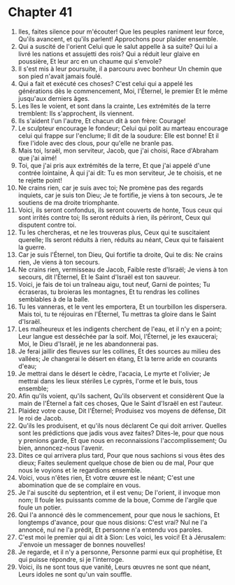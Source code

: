 # Chapter 41

1. Iles, faites silence pour m'écouter! Que les peuples raniment leur force, Qu'ils avancent, et qu'ils parlent! Approchons pour plaider ensemble.
2. Qui a suscité de l'orient Celui que le salut appelle à sa suite? Qui lui a livré les nations et assujetti des rois? Qui a réduit leur glaive en poussière, Et leur arc en un chaume qui s'envole?
3. Il s'est mis à leur poursuite, il a parcouru avec bonheur Un chemin que son pied n'avait jamais foulé.
4. Qui a fait et exécuté ces choses? C'est celui qui a appelé les générations dès le commencement, Moi, l'Éternel, le premier Et le même jusqu'aux derniers âges.
5. Les îles le voient, et sont dans la crainte, Les extrémités de la terre tremblent: Ils s'approchent, ils viennent.
6. Ils s'aident l'un l'autre, Et chacun dit à son frère: Courage!
7. Le sculpteur encourage le fondeur; Celui qui polit au marteau encourage celui qui frappe sur l'enclume; Il dit de la soudure: Elle est bonne! Et il fixe l'idole avec des clous, pour qu'elle ne branle pas.
8. Mais toi, Israël, mon serviteur, Jacob, que j'ai choisi, Race d'Abraham que j'ai aimé!
9. Toi, que j'ai pris aux extrémités de la terre, Et que j'ai appelé d'une contrée lointaine, À qui j'ai dit: Tu es mon serviteur, Je te choisis, et ne te rejette point!
10. Ne crains rien, car je suis avec toi; Ne promène pas des regards inquiets, car je suis ton Dieu; Je te fortifie, je viens à ton secours, Je te soutiens de ma droite triomphante.
11. Voici, ils seront confondus, ils seront couverts de honte, Tous ceux qui sont irrités contre toi; Ils seront réduits à rien, ils périront, Ceux qui disputent contre toi.
12. Tu les chercheras, et ne les trouveras plus, Ceux qui te suscitaient querelle; Ils seront réduits à rien, réduits au néant, Ceux qui te faisaient la guerre.
13. Car je suis l'Éternel, ton Dieu, Qui fortifie ta droite, Qui te dis: Ne crains rien, Je viens à ton secours.
14. Ne crains rien, vermisseau de Jacob, Faible reste d'Israël; Je viens à ton secours, dit l'Éternel, Et le Saint d'Israël est ton sauveur.
15. Voici, je fais de toi un traîneau aigu, tout neuf, Garni de pointes; Tu écraseras, tu broieras les montagnes, Et tu rendras les collines semblables à de la balle.
16. Tu les vanneras, et le vent les emportera, Et un tourbillon les dispersera. Mais toi, tu te réjouiras en l'Éternel, Tu mettras ta gloire dans le Saint d'Israël.
17. Les malheureux et les indigents cherchent de l'eau, et il n'y en a point; Leur langue est desséchée par la soif. Moi, l'Éternel, je les exaucerai; Moi, le Dieu d'Israël, je ne les abandonnerai pas.
18. Je ferai jaillir des fleuves sur les collines, Et des sources au milieu des vallées; Je changerai le désert en étang, Et la terre aride en courants d'eau;
19. Je mettrai dans le désert le cèdre, l'acacia, Le myrte et l'olivier; Je mettrai dans les lieux stériles Le cyprès, l'orme et le buis, tous ensemble;
20. Afin qu'ils voient, qu'ils sachent, Qu'ils observent et considèrent Que la main de l'Éternel a fait ces choses, Que le Saint d'Israël en est l'auteur.
21. Plaidez votre cause, Dit l'Éternel; Produisez vos moyens de défense, Dit le roi de Jacob.
22. Qu'ils les produisent, et qu'ils nous déclarent Ce qui doit arriver. Quelles sont les prédictions que jadis vous avez faites? Dites-le, pour que nous y prenions garde, Et que nous en reconnaissions l'accomplissement; Ou bien, annoncez-nous l'avenir.
23. Dites ce qui arrivera plus tard, Pour que nous sachions si vous êtes des dieux; Faites seulement quelque chose de bien ou de mal, Pour que nous le voyions et le regardions ensemble.
24. Voici, vous n'êtes rien, Et votre œuvre est le néant; C'est une abomination que de se complaire en vous.
25. Je l'ai suscité du septentrion, et il est venu; De l'orient, il invoque mon nom; Il foule les puissants comme de la boue, Comme de l'argile que foule un potier.
26. Qui l'a annoncé dès le commencement, pour que nous le sachions, Et longtemps d'avance, pour que nous disions: C'est vrai? Nul ne l'a annoncé, nul ne l'a prédit, Et personne n'a entendu vos paroles.
27. C'est moi le premier qui ai dit à Sion: Les voici, les voici! Et à Jérusalem: J'envoie un messager de bonnes nouvelles!
28. Je regarde, et il n'y a personne, Personne parmi eux qui prophétise, Et qui puisse répondre, si je l'interroge.
29. Voici, ils ne sont tous que vanité, Leurs œuvres ne sont que néant, Leurs idoles ne sont qu'un vain souffle.

